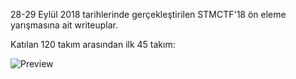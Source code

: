 28-29 Eylül 2018 tarihlerinde gerçekleştirilen STMCTF'18 ön eleme yarışmasına ait writeuplar.

Katılan 120 takım arasından ilk 45 takım:

![Preview](https://github.com/stmctf/stmctf18/blob/master/onlineWriteup/onlineResults.jpg)
